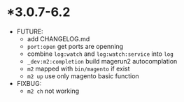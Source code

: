 *3.0.7-6.2
==========
* FUTURE:
    * add CHANGELOG.md
    * `port:open` get ports are openning
    * combine `log:watch` and `log:watch:service` into `log`
    * `_dev:m2:completion` build magerun2 autocomplation
    * `m2` mapped with `bin/magento` if exist
    * `m2 up` use only magento basic function
* FIXBUG:
    * `m2 ch` not working
